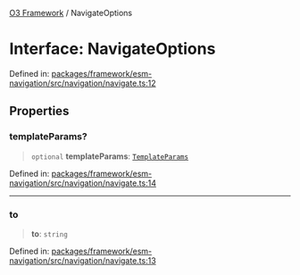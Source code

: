 [O3 Framework](../API.md) / NavigateOptions

# Interface: NavigateOptions

Defined in: [packages/framework/esm-navigation/src/navigation/navigate.ts:12](https://github.com/habeshabro/openmrs-esm-core/blob/main/packages/framework/esm-navigation/src/navigation/navigate.ts#L12)

## Properties

### templateParams?

> `optional` **templateParams**: [`TemplateParams`](../type-aliases/TemplateParams.md)

Defined in: [packages/framework/esm-navigation/src/navigation/navigate.ts:14](https://github.com/habeshabro/openmrs-esm-core/blob/main/packages/framework/esm-navigation/src/navigation/navigate.ts#L14)

***

### to

> **to**: `string`

Defined in: [packages/framework/esm-navigation/src/navigation/navigate.ts:13](https://github.com/habeshabro/openmrs-esm-core/blob/main/packages/framework/esm-navigation/src/navigation/navigate.ts#L13)
